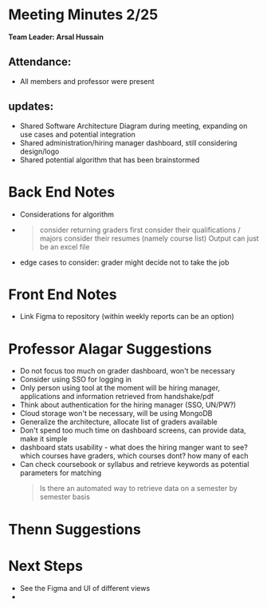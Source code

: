 # Meeting Minutes 2/25
**Team Leader: Arsal Hussain**

## Attendance:
* All members and professor were present





## updates: 
- Shared Software Architecture Diagram during meeting, expanding on use cases and potential integration
- Shared administration/hiring manager dashboard, still considering design/logo
- Shared potential algorithm that has been brainstormed

# Back End Notes
- Considerations for algorithm
- >consider returning graders first
  >consider their qualifications / majors
  >consider their resumes (namely course list)
  >Output can just be an excel file
- edge cases to consider: grader might decide not to take the job

# Front End Notes
- Link Figma to repository (within weekly reports can be an option)

# Professor Alagar Suggestions
- Do not focus too much on grader dashboard, won't be necessary
- Consider using SSO for logging in
- Only person using tool at the moment will be hiring manager, applications and information retrieved from handshake/pdf
- Think about authentication for the hiring manager (SSO, UN/PW?)
- Cloud storage won't be necessary, will be using MongoDB
- Generalize the architecture, allocate list of graders available
- Don't spend too much time on dashboard screens, can provide data, make it simple
- dashboard stats usability - what does the hiring manger want to see? which courses have graders, which courses dont? how many of each
- Can check coursebook or syllabus and retrieve keywords as potential parameters for matching
  >Is there an automated way to retrieve data on a semester by semester basis
# Thenn Suggestions


# Next Steps
- See the Figma and UI of different views
- 
